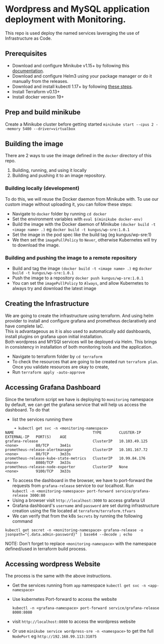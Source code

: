 # Wordpress and MySQL application deployment with Monitoring.

This repo is used deploy the named services laveraging the use of Infrastructure as Code.

## Prerequisites

- Download and configure Minikube v1.15+ by following this [documentation](https://kubernetes.io/docs/tasks/tools/install-minikube/).
- Download and configure Helm3 using your package manager or do it manually from the releases.
- Download and install kubectl 1.17+ by following [these steps](https://kubernetes.io/docs/tasks/tools/install-kubectl/).
- Install Terraform v0.13+
- Install docker version 19+

## Prep and build minikube
Create a Minikube cluster before getting started
  `minikube start --cpus 2 --memory 5400 --driver=virtualbox`

## Building the image
There are 2 ways to use the image defined in the `docker` directory of this repo.
1. Building, running, and using it locally
2. Building and pushing it to an image repository.

### Building locally (development)
To do this, we will reuse the Docker daemon from Minikube with.
To use our custom image without uploading it, you can follow these steps:

- Navigate to `docker` folder by running `cd docker`
- Set the environment variables with `eval $(minikube docker-env)`
- Build the image with the Docker daemon of Minikube `(docker build -t <image name> .)` eg `docker build -t kungus/wp-sre:1.0.1`
- Set the image in the pod spec like the build tag (eg kungus/wp-sre:1)
- We then set the `imagePullPolicy` to `Never`, otherwise Kubernetes will try to download the image.

### Building and pushing the image to a remote repository
- Build and tag the image `(docker build -t <image name> .)` eg `docker build -t kungus/wp-sre:1.0.1`
- Push the image to a repository `docker push kungus/wp-sre:1.0.1`
- You can set the `imagePullPolicy` to `Always`, and allow Kubernetes to always try and download the latest image

## Creating the Infrastructure

We are going to create the infrastructure using terraform. And using helm provider to install and configure grafana and prometheus declaratively and have complete IaC.   
This is advantageous as it is also used to automatically add dashboards, install plugins on grafana upon initial installation.  
Both wordpress and MYSQl services will be deployed via Helm. This brings in consistency in installation of both monitoring tools and the application. 

- Navigate to terraform folder by `cd terraform`
- To check the resources that are going to be created run `terraform plan`. Once you validate resources are okay to create,
- Run `terraform apply -auto-approve`

## Accessing Grafana Dashboard
Since the terraform script we have is deploying to `monitoring` namespace by default, we can get the grafana service that will help us access the dashboard. To do that   
- list the services running there 

```
    ➜ kubectl get svc -n <monitoring-namespace>
NAME                                    TYPE        CLUSTER-IP      EXTERNAL-IP   PORT(S)    AGE
grafana-release                         ClusterIP   10.103.49.125   <none>        80/TCP     3m41s
prometheus-release-alertmanager         ClusterIP   10.101.167.72   <none>        80/TCP     3m33s
prometheus-release-kube-state-metrics   ClusterIP   10.99.84.176    <none>        8080/TCP   3m33s
prometheus-release-node-exporter        ClusterIP   None            <none>        9100/TCP   3m33s

```

- To access the dashboard in the browser, we have to port-forward the requests from `grafana-release` service to our localhost. Run  
`kubectl -n <monitoring-namespace> port-forward service/grafana-release 3000:80`
- Using a browser visit `http://localhost:3000` to access grafana UI
- Grafana dashboard's `username` and `password` are set during infrastructure creation using the file located at `terraform/terraform.tfvars`
- We can verify that from the k8s `Secrets` by running the following command  
```
kubectl get secret -n <monitoring-namespace> grafana-release -o jsonpath="{.data.admin-password}" | base64 --decode ; echo
```

NOTE: Don't forget to replace `<monitoring-namespace>` with the namespace defined/used in terraform build process.

## Accessing wordpress Website
The process is the same with the above instructions.   
- Get the services running from `app` namespace
`kubectl get svc -n <app-namespace>`  

- Use kubernetes Port-forward to access the website     

  `kubectl -n <grafana-namespace> port-forward service/grafana-release 8000:8080`  

- visit `http://localhost:8080` to access the wordpress website
- Or use `minikube service wordpress-sre -n <namespace>` to get the full  `NodePort`  eg `http://192.168.99.113:31075`
